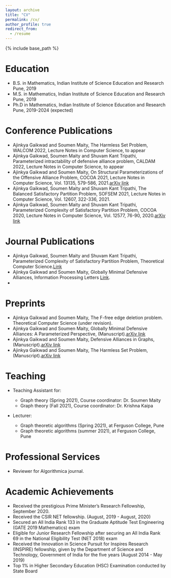 ```yaml
---
layout: archive
title: "CV"
permalink: /cv/
author_profile: true
redirect_from:
  - /resume
---
```


{% include base_path %}

Education
======
* B.S. in Mathematics, Indian Institute of Science Education and Research Pune, 2019
* M.S. in Mathematics, Indian Institute of Science Education and Research Pune, 2019
* Ph.D in Mathematics, Indian Institute of Science Education and Research Pune, 2019-2024 (expected)

Conference Publications
==
* Ajinkya Gaikwad and Soumen Maity, The Harmless Set Problem, WALCOM 2022, Lecture Notes in Computer Science, to appear
* Ajinkya Gaikwad, Soumen Maity and Shuvam Kant Tripathi, Parameterized intractability of defensive alliance problem, CALDAM 2022, Lecture Notes in Computer Science, to appear
* Ajinkya Gaikwad and Soumen Maity, On Structural Parameterizations of the Offensive Alliance Problem, COCOA 2021, Lecture Notes in Computer Science, Vol. 13135, 579-586, 2021.[arXiv link](https://arxiv.org/pdf/2110.15757.pdf)
* Ajinkya Gaikwad, Soumen Maity and Shuvam Kant Tripathi, The Balanced Satisfactory Partition Problem, SOFSEM 2021, Lecture Notes in Computer Science, Vol. 12607, 322-336, 2021.
* Ajinkya Gaikwad, Soumen Maity and Shuvam Kant Tripathi, Parameterized Complexity of Satisfactory Partition Problem, COCOA 2020, Lecture Notes in Computer Science, Vol. 12577, 76-90, 2020.[arXiv link](https://arxiv.org/pdf/2007.14339.pdf)

Journal Publications
==
* Ajinkya Gaikwad, Soumen Maity and Shuvam Kant Tripathi, Parameterized Complexity of Satisfactory Partition Problem, Theoretical Computer Science.[Link](http://dx.doi.org/10.1016/j.tcs.2022.01.022)
* Ajinkya Gaikwad and Soumen Maity, Globally Minimal Defensive Alliances, Information Processing Letters [Link](https://www.sciencedirect.com/science/article/abs/pii/S0020019022000102).
* 
Preprints
======

* Ajinkya Gaikwad and Soumen Maity, The F-free edge deletion problem. Theoretical Computer Science (under revision).
* Ajinkya Gaikwad and Soumen Maity, Globally Minimal Defensive Alliances: A Parameterized Perspective, (Manuscript).[arXiv link](https://arxiv.org/abs/2202.02010)
* Ajinkya Gaikwad and Soumen Maity, Defensive Alliances in Graphs, (Manuscript).[arXiv link](https://arxiv.org/abs/2111.05545)
* Ajinkya Gaikwad and Soumen Maity, The Harmless Set Problem, (Manuscript).[arXiv link](https://arxiv.org/abs/2111.06267)


Teaching
======
* Teaching Assistant for:
  * Graph theory (Spring 2021), Course coordinator: Dr. Soumen Maity
  * Graph theory (Fall 2021), Course coordinator: Dr. Krishna Kaipa

* Lecturer:
  * Graph theoretic algorithms (Spring 2021), at Ferguson College, Pune
  * Graph theoretic algorithms (summer 2021), at Ferguson College, Pune

Professional Services
======
* Reviewer for Algorithmica journal.

Academic Achievements
======
* Received the prestigious Prime Minister’s Research Fellowship, September 2020.
* Received the CSIR NET fellowship. (August, 2019 - August, 2020)
* Secured an All India Rank 133 in the Graduate Aptitude Test Engineering (GATE 2019 Mathematics) exam
* Eligible for Junior Research Fellowship after securing an All India Rank 69 in the National Eligibility Test (NET 2018) exam
* Received the Innovation in Science Pursuit for Inspires Research (INSPIRE) fellowship, given by the Department of Science and Technology, Government of India for the five years (August 2014 - May 2019)
* Top 1% in Higher Secondary Education (HSC) Examination conducted by State Board











  
